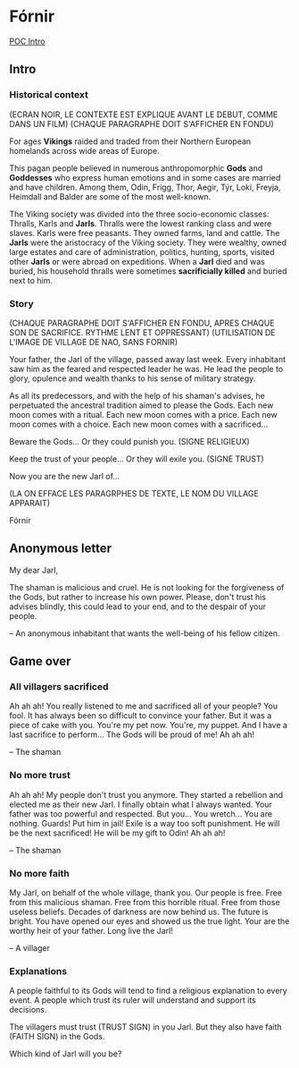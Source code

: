 
# Fórnir

[POC Intro](https://docs.google.com/presentation/d/1ZCkr0u8ynyOgFx9D4Ac0lVG54liEUE9tqDai44rtQng/edit#slide=id.g462a640950_1_12)

## Intro

### Historical context

(ECRAN NOIR, LE CONTEXTE EST EXPLIQUE AVANT LE DEBUT, COMME DANS UN FILM)
(CHAQUE PARAGRAPHE DOIT S'AFFICHER EN FONDU)

For ages **Vikings** raided and traded from their Northern European homelands across wide areas of Europe.

This pagan people believed in numerous anthropomorphic **Gods** and **Goddesses** who express human emotions and in some cases are married and have children.  Among them, Odin, Frigg, Thor, Aegir, Týr, Loki, Freyja, Heimdall and Balder are some of the most well-known.

The Viking society was divided into the three socio-economic classes: Thralls, Karls and **Jarls**. Thralls were the lowest ranking class and were slaves. Karls were free peasants. They owned farms, land and cattle. The **Jarls** were the aristocracy of the Viking society. They were wealthy, owned large estates and care of administration, politics, hunting, sports, visited other **Jarls** or were abroad on expeditions. When a **Jarl** died and was buried, his household thralls were sometimes **sacrificially killed** and buried next to him.

### Story

(CHAQUE PARAGRAPHE DOIT S'AFFICHER EN FONDU, APRES CHAQUE SON DE SACRIFICE. RYTHME LENT ET OPPRESSANT)
(UTILISATION DE L'IMAGE DE VILLAGE DE NAO, SANS FORNIR)

Your father, the Jarl of the village, passed away last week. Every inhabitant saw him as the feared and respected leader he was. He lead the people to glory, opulence and wealth thanks to his sense of military strategy.

As all its predecessors, and with the help of his shaman's advises, he perpetuated the ancestral tradition aimed to please the Gods. Each new moon comes with a ritual. Each new moon comes with a price. Each new moon comes with a choice. Each new moon comes with a sacrificed...

Beware the Gods... Or they could punish you. (SIGNE RELIGIEUX)

Keep the trust of your people... Or they will exile you. (SIGNE TRUST)

Now you are the new Jarl of...

(LA ON EFFACE LES PARAGRPHES DE TEXTE, LE NOM DU VILLAGE APPARAIT)

Fórnir

## Anonymous letter

My dear Jarl,

The shaman is malicious and cruel. He is not looking for the forgiveness of the Gods, but rather to increase his own power. Please, don't trust his advises blindly, this could lead to your end, and to the despair of your people.

– An anonymous inhabitant that wants the well-being of his fellow citizen.

## Game over

### All villagers sacrificed

Ah ah ah! You really listened to me and sacrificed all of your people? You fool. It has always been so difficult to convince your father. But it was a piece of cake with you. You're my pet now. You're, my puppet. And I have a last sacrifice to perform... The Gods will be proud of me! Ah ah ah!

– The shaman

### No more trust

Ah ah ah! My people don't trust you anymore. They started a rebellion and elected me as their new Jarl. I finally obtain what I always wanted. Your father was too powerful and respected. But you... You wretch... You are nothing. Guards! Put him in jail! Exile is a way too soft punishment. He will be the next sacrificed! He will be my gift to Odin! Ah ah ah!

– The shaman

### No more faith

My Jarl, on behalf of the whole village, thank you. Our people is free. Free from this malicious shaman. Free from this horrible ritual. Free from those useless beliefs. Decades of darkness are now behind us. The future is bright. You have opened our eyes and showed us the true light. Your are the worthy heir of your father. Long live the Jarl!

– A villager

### Explanations

A people faithful to its Gods will tend to find a religious explanation to every event. A people which trust its ruler will understand and support its decisions.

The villagers must trust (TRUST SIGN) in you Jarl. But they also have faith (FAITH SIGN) in the Gods.

Which kind of Jarl will you be?
